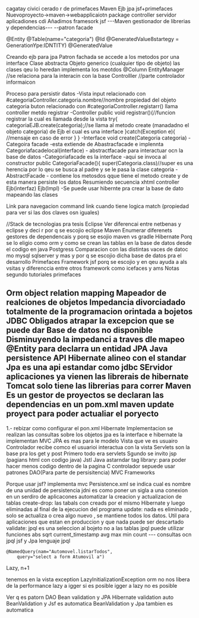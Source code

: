 cagatay civici cerado r de primefaces
Maven
Ejb
jpa
jsf+primefaces
Nuevoproyecto->maven->webapplicaiotn
		package controller
		servidor aplicadiones cdi
Añadimos framesork jsf
---Maven gestionador de librerias y dependencias---
--patron facade

@Entity
@Table(name="categoria")
@Id
@GeneratedValue8startegy = GenerationYpe:IDNTITY)
@GeneratedValue

Creando ejb para jpa
Patron fachada
		se accede a los metodos por una interface
	Clase abstracta
		Objeto generico (cualquier tipo de objeto)
 		las clases qeu lo heredan implementa los meotdos
@Column
	EntityManager //se relaciona para la interacin con la base
Controlller //parte controlador informaicon

Proceso para persistir datos
-Vista
		 input relacionado con #categoriaController.categoria.nombre//nombre propiedad del objeto categoria
		 buton relacionado con
		 #categoriaController.registarr()
		 llama controller metdo registrar
-Controller
		public void registrar(){//funcion registrar la cual es llamada desde la vista
			try{
				categoriaEJB.create(categoria);//se llama al metodo create (manadadno el objeto categoria) de Ejb el cual es una interface
			}catch(Exception e){
			//mensaje en caso de error
		}
	}
-Interface
		void create(Categoria categoria)
-Categoira facade
		-esta  extiende de Abastracfacade<categoria> e implennta Categoriafacadelocal(interface)
			- abstractfacade para interactuar ocn la base de datos
			-Categoriafacade es la interface
		-aqui se invoca al constructor
			public CategoriaFacade(){
				super(Categoria.class)//super es una herencia por lo qeu se busca al padre y se le pasa la clase categoria
-AbstractFacade 
		- contiene los metosdos qque tiene el metodo create y de esta manera persiste los datos
Resumiendo secuencia
		xhtml
		controller
		Ejb(interfaz)
		Ejb(Impl)
-Se puede usar hibernte pra crear la base de dato mapeando las clases

Link para navegacion
command link cuando tiene logica
match (propiedad para ver si las dos claves osn iguales)

//Stack de tecnologias pra tesis
Eclipse 
	Ver diferencai entre netbenas y eclipse y deci r por q se escojio eclipse
Maven
	Enumerar diferenets gestores de dependencais y porq se esojio maven vs gradle
Hibernate
	Porq se lo eligio como orm y como se crean las tablas en la base de datos desde el codigo en java
Postgress
	Comparacion con las distintas vaces de datoc mo mysql sqlserver y mas y por q se escojio dicha base de datos pra el desarrollo
Primefaces
	Framework jsf porq se escojio y en qeu ayuda a als vsitas y diferenccia entre otros framework como icefaces y ams
Notas segundo tutoriales primefaces

Orm
	object relation mapping
	Mapeador de realciones de objetos
Impedancia
	divorciadado totalmente de la programacion orintada a bojetos
JDBC
	Obligados atrapar la excepcion que se puede dar
		Base de datos no disponible
Disminuyendo la impedanci a traves dle mapeo
	@Entity
	para declarra un entidad
	JPA
		Java persistence API
Hibernate
	alineo con el standar
Jpa
	es una api estandar como jdbc
SErvidor aplicaciones
	ya vienen las librerais de hibernate
Tomcat 
	solo tiene las librerias para correr
Maven
	Es un gestor de proyectos
	se declaran las dependencias en un pom.xml
maven update proyect para poder actualiar el poryecto
-----------
1.- rebizar como configurar el pon.xml
Hibernate Implementacion
	se realizan las consultas sobre los objetos
	jpa es la interface e hibernate la implementan
MVC
	JPA es mas para le modelo
	Vista que ve es usuairo
	Controlador recibe comco el usuarioi interactua con la vista
Servlets
	son la base pra los get y post
Primero 
	todo era servlets
Sgundo 
	se invito jsp (pagians html con codigo java)
Jstl
	Java astarndar tag library: para poder hacer menos codigo dentro de la pagina
C
	controlador
		sepuede usar patrones DAO(Para parte de persisitencia)
MVC Frameworks
 
Porque usar jsf?
	implementa mvc
Persistence.xml
	se indica cual es nombre de una unidad de persistencia
	<persistence-unit name="default">
	</persistence-unit>
jdni
	es como poner un sigla a una conexion en un serdiro de aplicacones
automatizar la creacion y actualizacion de tablas
	create-drop: las tabals con creads por el mismo Hibernate y luego eliminadas al final de la ejecucion del programa
	update: nada es eliminado , solo se actualiza o crea algo nuevo , se mantiene todos los datos. Util para aplicaciones que estan en produccion y que nada puede ser descartado
	validate:
jpql 
	es una seleccion al bojeto no a las tablas
jpql
	puede utilizar funciones
		abs
		sqrt
		current_timestamp
		avg
		max
		min
		count
--- consultas ocn jpql
jsf y Jpa
lenguaje jpql
	
	@NamedQuery(nam="Automovel.listarTodos",
		query="select a form Atumovil a")
Lazy, n+1

tenemos en la vista
	exception
		LazyInitializationException
orm
	no nos libera de la performance
lazy a igger si es posible
igger a lazy no es posible

Ver q es patorn DAO
	Bean validation y JPA
Hibernate validation
	auto
BeanValidation y Jsf es automatica 
BeanValidation y Jpa tambien es automatica

